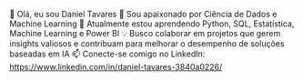 👋 Olá, eu sou Daniel Tavares
👀 Sou apaixonado por Ciência de Dados e Machine Learning
🌱 Atualmente estou aprendendo Python, SQL, Estatística, Machine Learning e Power BI
💡 Busco colaborar em projetos que gerem insights valiosos e contribuam para melhorar o desempenho de soluções baseadas em IA
📫 Conecte-se comigo no LinkedIn: https://www.linkedin.com/in/daniel-tavares-3840a0226/


<!---
danieltavares24/danieltavares24 is a ✨ special ✨ repository because its `README.md` (this file) appears on your GitHub profile.
You can click the Preview link to take a look at your changes.
--->
